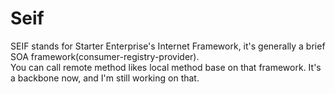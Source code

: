 # Seif
SEIF stands for Starter Enterprise's Internet Framework, it's generally a brief SOA framework(consumer-registry-provider).  
 You can call remote method likes local method base on that framework.  It's a backbone now, and I'm still working on that.
 
